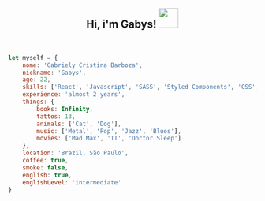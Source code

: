 <h2 align=center>Hi, i'm Gabys!
<img src="https://thumbs.gfycat.com/SillyBetterEyra-small.gif" width="40">
</h2>
<br>

```javascript
let myself = {
    nome: 'Gabriely Cristina Barboza',
    nickname: 'Gabys',
    age: 22,
    skills: ['React', 'Javascript', 'SASS', 'Styled Components', 'CSS', 'HTML', 'Git', 'Hooks', 'Typescript'],
    experience: 'almost 2 years', 
    things: {
        books: Infinity,
        tattos: 13,
        animals: ['Cat', 'Dog'],
        music: ['Metal', 'Pop', 'Jazz', 'Blues'],
        movies: ['Mad Max', 'IT', 'Doctor Sleep']
    },
    location: 'Brazil, São Paulo',
    coffee: true, 
    smoke: false,
    english: true,
    englishLevel: 'intermediate'
}
```

<br>
